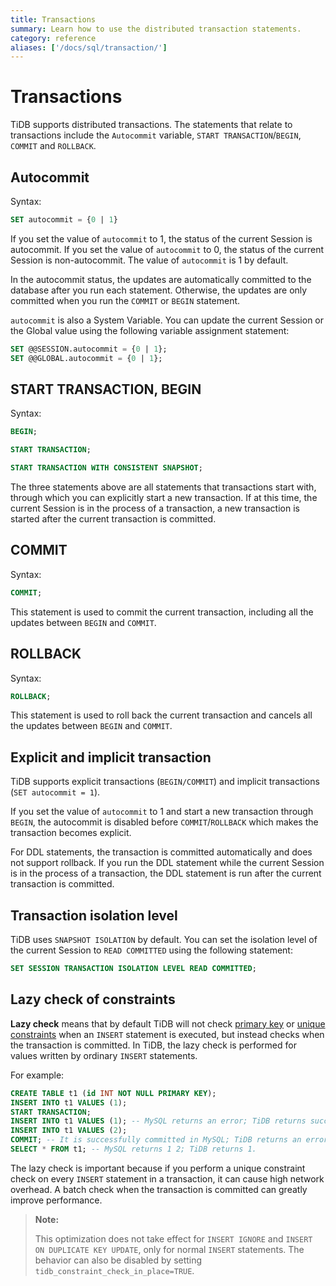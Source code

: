 ```yaml
---
title: Transactions
summary: Learn how to use the distributed transaction statements.
category: reference
aliases: ['/docs/sql/transaction/']
---
```


# Transactions

TiDB supports distributed transactions. The statements that relate to transactions include the `Autocommit` variable, `START TRANSACTION`/`BEGIN`, `COMMIT` and `ROLLBACK`.

## Autocommit

Syntax:

```sql
SET autocommit = {0 | 1}
```

If you set the value of `autocommit` to 1, the status of the current Session is autocommit. If you set the value of `autocommit` to 0, the status of the current Session is non-autocommit. The value of `autocommit` is 1 by default.       

In the autocommit status, the updates are automatically committed to the database after you run each statement. Otherwise, the updates are only committed when you run the `COMMIT` or `BEGIN` statement.

`autocommit` is also a System Variable. You can update the current Session or the Global value using the following variable assignment statement:

```sql
SET @@SESSION.autocommit = {0 | 1};
SET @@GLOBAL.autocommit = {0 | 1};
```   

## START TRANSACTION, BEGIN

Syntax:

```sql
BEGIN;

START TRANSACTION;

START TRANSACTION WITH CONSISTENT SNAPSHOT;
```

The three statements above are all statements that transactions start with, through which you can explicitly start a new transaction. If at this time, the current Session is in the process of a transaction, a new transaction is started after the current transaction is committed.

## COMMIT

Syntax:

```sql
COMMIT;
```

This statement is used to commit the current transaction, including all the updates between `BEGIN` and `COMMIT`.

## ROLLBACK

Syntax:

```sql
ROLLBACK;
```

This statement is used to roll back the current transaction and cancels all the updates between `BEGIN` and `COMMIT`.

## Explicit and implicit transaction

TiDB supports explicit transactions (`BEGIN/COMMIT`) and implicit transactions (`SET autocommit = 1`).

If you set the value of `autocommit` to 1 and start a new transaction through `BEGIN`, the autocommit is disabled before `COMMIT`/`ROLLBACK` which makes the transaction becomes explicit.

For DDL statements, the transaction is committed automatically and does not support rollback. If you run the DDL statement while the current Session is in the process of a transaction, the DDL statement is run after the current transaction is committed.

## Transaction isolation level

TiDB uses `SNAPSHOT ISOLATION` by default. You can set the isolation level of the current Session to `READ COMMITTED` using the following statement:

```sql
SET SESSION TRANSACTION ISOLATION LEVEL READ COMMITTED;
```
## Lazy check of constraints

**Lazy check** means that by default TiDB will not check [primary key](/v3.0/reference/sql/constraints.md#primary-key) or [unique constraints](/v3.0/reference/sql/constraints.md#unique) when an `INSERT` statement is executed, but instead checks when the transaction is committed. In TiDB, the lazy check is performed for values written by ordinary `INSERT` statements.

For example:

```sql
CREATE TABLE t1 (id INT NOT NULL PRIMARY KEY);
INSERT INTO t1 VALUES (1);
START TRANSACTION;
INSERT INTO t1 VALUES (1); -- MySQL returns an error; TiDB returns success.
INSERT INTO t1 VALUES (2);
COMMIT; -- It is successfully committed in MySQL; TiDB returns an error and the transaction rolls back.
SELECT * FROM t1; -- MySQL returns 1 2; TiDB returns 1.
```

The lazy check is important because if you perform a unique constraint check on every `INSERT` statement in a transaction, it can cause high network overhead. A batch check when the transaction is committed can greatly improve performance.

> **Note:**
>
> This optimization does not take effect for `INSERT IGNORE` and `INSERT ON DUPLICATE KEY UPDATE`, only for normal `INSERT` statements. The behavior can also be disabled by setting `tidb_constraint_check_in_place=TRUE`.
